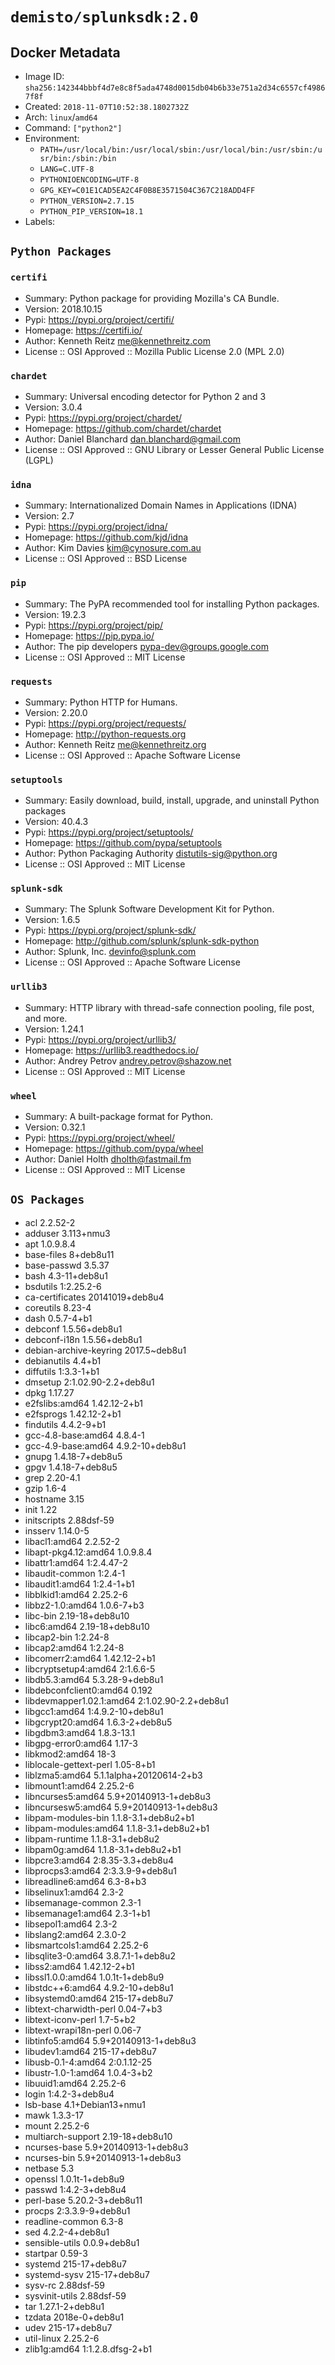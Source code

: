 # `demisto/splunksdk:2.0`

## Docker Metadata
- Image ID: `sha256:142344bbbf4d7e8c8f5ada4748d0015db04b6b33e751a2d34c6557cf49867f8f`
- Created: `2018-11-07T10:52:38.1802732Z`
- Arch: `linux`/`amd64`
- Command: `["python2"]`
- Environment:
  - `PATH=/usr/local/bin:/usr/local/sbin:/usr/local/bin:/usr/sbin:/usr/bin:/sbin:/bin`
  - `LANG=C.UTF-8`
  - `PYTHONIOENCODING=UTF-8`
  - `GPG_KEY=C01E1CAD5EA2C4F0B8E3571504C367C218ADD4FF`
  - `PYTHON_VERSION=2.7.15`
  - `PYTHON_PIP_VERSION=18.1`
- Labels:


## `Python Packages`


### `certifi`

* Summary: Python package for providing Mozilla's CA Bundle.
* Version: 2018.10.15
* Pypi: https://pypi.org/project/certifi/
* Homepage: https://certifi.io/
* Author: Kenneth Reitz me@kennethreitz.com
* License :: OSI Approved :: Mozilla Public License 2.0 (MPL 2.0)

### `chardet`

* Summary: Universal encoding detector for Python 2 and 3
* Version: 3.0.4
* Pypi: https://pypi.org/project/chardet/
* Homepage: https://github.com/chardet/chardet
* Author: Daniel Blanchard dan.blanchard@gmail.com
* License :: OSI Approved :: GNU Library or Lesser General Public License (LGPL)

### `idna`

* Summary: Internationalized Domain Names in Applications (IDNA)
* Version: 2.7
* Pypi: https://pypi.org/project/idna/
* Homepage: https://github.com/kjd/idna
* Author: Kim Davies kim@cynosure.com.au
* License :: OSI Approved :: BSD License

### `pip`

* Summary: The PyPA recommended tool for installing Python packages.
* Version: 19.2.3
* Pypi: https://pypi.org/project/pip/
* Homepage: https://pip.pypa.io/
* Author: The pip developers pypa-dev@groups.google.com
* License :: OSI Approved :: MIT License

### `requests`

* Summary: Python HTTP for Humans.
* Version: 2.20.0
* Pypi: https://pypi.org/project/requests/
* Homepage: http://python-requests.org
* Author: Kenneth Reitz me@kennethreitz.org
* License :: OSI Approved :: Apache Software License

### `setuptools`

* Summary: Easily download, build, install, upgrade, and uninstall Python packages
* Version: 40.4.3
* Pypi: https://pypi.org/project/setuptools/
* Homepage: https://github.com/pypa/setuptools
* Author: Python Packaging Authority distutils-sig@python.org
* License :: OSI Approved :: MIT License

### `splunk-sdk`

* Summary: The Splunk Software Development Kit for Python.
* Version: 1.6.5
* Pypi: https://pypi.org/project/splunk-sdk/
* Homepage: http://github.com/splunk/splunk-sdk-python
* Author: Splunk, Inc. devinfo@splunk.com
* License :: OSI Approved :: Apache Software License

### `urllib3`

* Summary: HTTP library with thread-safe connection pooling, file post, and more.
* Version: 1.24.1
* Pypi: https://pypi.org/project/urllib3/
* Homepage: https://urllib3.readthedocs.io/
* Author: Andrey Petrov andrey.petrov@shazow.net
* License :: OSI Approved :: MIT License

### `wheel`

* Summary: A built-package format for Python.
* Version: 0.32.1
* Pypi: https://pypi.org/project/wheel/
* Homepage: https://github.com/pypa/wheel
* Author: Daniel Holth dholth@fastmail.fm
* License :: OSI Approved :: MIT License

## `OS Packages`

* acl	2.2.52-2
* adduser	3.113+nmu3
* apt	1.0.9.8.4
* base-files	8+deb8u11
* base-passwd	3.5.37
* bash	4.3-11+deb8u1
* bsdutils	1:2.25.2-6
* ca-certificates	20141019+deb8u4
* coreutils	8.23-4
* dash	0.5.7-4+b1
* debconf	1.5.56+deb8u1
* debconf-i18n	1.5.56+deb8u1
* debian-archive-keyring	2017.5~deb8u1
* debianutils	4.4+b1
* diffutils	1:3.3-1+b1
* dmsetup	2:1.02.90-2.2+deb8u1
* dpkg	1.17.27
* e2fslibs:amd64	1.42.12-2+b1
* e2fsprogs	1.42.12-2+b1
* findutils	4.4.2-9+b1
* gcc-4.8-base:amd64	4.8.4-1
* gcc-4.9-base:amd64	4.9.2-10+deb8u1
* gnupg	1.4.18-7+deb8u5
* gpgv	1.4.18-7+deb8u5
* grep	2.20-4.1
* gzip	1.6-4
* hostname	3.15
* init	1.22
* initscripts	2.88dsf-59
* insserv	1.14.0-5
* libacl1:amd64	2.2.52-2
* libapt-pkg4.12:amd64	1.0.9.8.4
* libattr1:amd64	1:2.4.47-2
* libaudit-common	1:2.4-1
* libaudit1:amd64	1:2.4-1+b1
* libblkid1:amd64	2.25.2-6
* libbz2-1.0:amd64	1.0.6-7+b3
* libc-bin	2.19-18+deb8u10
* libc6:amd64	2.19-18+deb8u10
* libcap2-bin	1:2.24-8
* libcap2:amd64	1:2.24-8
* libcomerr2:amd64	1.42.12-2+b1
* libcryptsetup4:amd64	2:1.6.6-5
* libdb5.3:amd64	5.3.28-9+deb8u1
* libdebconfclient0:amd64	0.192
* libdevmapper1.02.1:amd64	2:1.02.90-2.2+deb8u1
* libgcc1:amd64	1:4.9.2-10+deb8u1
* libgcrypt20:amd64	1.6.3-2+deb8u5
* libgdbm3:amd64	1.8.3-13.1
* libgpg-error0:amd64	1.17-3
* libkmod2:amd64	18-3
* liblocale-gettext-perl	1.05-8+b1
* liblzma5:amd64	5.1.1alpha+20120614-2+b3
* libmount1:amd64	2.25.2-6
* libncurses5:amd64	5.9+20140913-1+deb8u3
* libncursesw5:amd64	5.9+20140913-1+deb8u3
* libpam-modules-bin	1.1.8-3.1+deb8u2+b1
* libpam-modules:amd64	1.1.8-3.1+deb8u2+b1
* libpam-runtime	1.1.8-3.1+deb8u2
* libpam0g:amd64	1.1.8-3.1+deb8u2+b1
* libpcre3:amd64	2:8.35-3.3+deb8u4
* libprocps3:amd64	2:3.3.9-9+deb8u1
* libreadline6:amd64	6.3-8+b3
* libselinux1:amd64	2.3-2
* libsemanage-common	2.3-1
* libsemanage1:amd64	2.3-1+b1
* libsepol1:amd64	2.3-2
* libslang2:amd64	2.3.0-2
* libsmartcols1:amd64	2.25.2-6
* libsqlite3-0:amd64	3.8.7.1-1+deb8u2
* libss2:amd64	1.42.12-2+b1
* libssl1.0.0:amd64	1.0.1t-1+deb8u9
* libstdc++6:amd64	4.9.2-10+deb8u1
* libsystemd0:amd64	215-17+deb8u7
* libtext-charwidth-perl	0.04-7+b3
* libtext-iconv-perl	1.7-5+b2
* libtext-wrapi18n-perl	0.06-7
* libtinfo5:amd64	5.9+20140913-1+deb8u3
* libudev1:amd64	215-17+deb8u7
* libusb-0.1-4:amd64	2:0.1.12-25
* libustr-1.0-1:amd64	1.0.4-3+b2
* libuuid1:amd64	2.25.2-6
* login	1:4.2-3+deb8u4
* lsb-base	4.1+Debian13+nmu1
* mawk	1.3.3-17
* mount	2.25.2-6
* multiarch-support	2.19-18+deb8u10
* ncurses-base	5.9+20140913-1+deb8u3
* ncurses-bin	5.9+20140913-1+deb8u3
* netbase	5.3
* openssl	1.0.1t-1+deb8u9
* passwd	1:4.2-3+deb8u4
* perl-base	5.20.2-3+deb8u11
* procps	2:3.3.9-9+deb8u1
* readline-common	6.3-8
* sed	4.2.2-4+deb8u1
* sensible-utils	0.0.9+deb8u1
* startpar	0.59-3
* systemd	215-17+deb8u7
* systemd-sysv	215-17+deb8u7
* sysv-rc	2.88dsf-59
* sysvinit-utils	2.88dsf-59
* tar	1.27.1-2+deb8u1
* tzdata	2018e-0+deb8u1
* udev	215-17+deb8u7
* util-linux	2.25.2-6
* zlib1g:amd64	1:1.2.8.dfsg-2+b1
